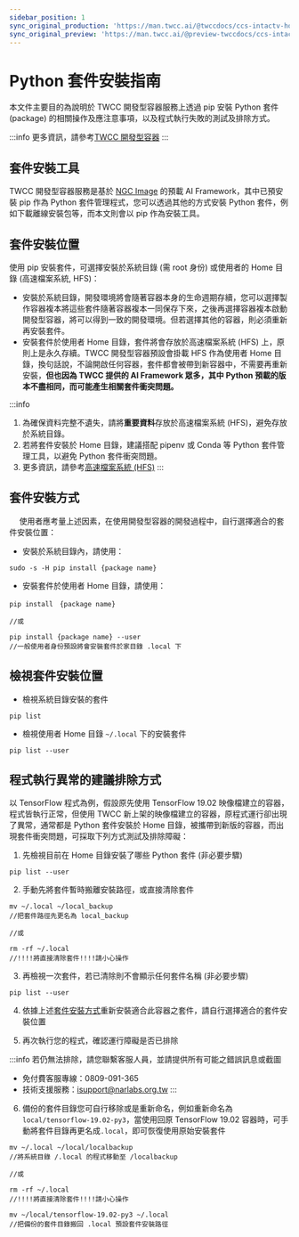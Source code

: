 ```yaml
---
sidebar_position: 1
sync_original_production: 'https://man.twcc.ai/@twccdocs/ccs-intactv-howto-zh'
sync_original_preview: 'https://man.twcc.ai/@preview-twccdocs/ccs-intactv-howto-zh'
---
```


# Python 套件安裝指南

本文件主要目的為說明於 TWCC 開發型容器服務上透過 pip 安裝 Python 套件 (package) 的相關操作及應注意事項，以及程式執行失敗的測試及排除方式。

:::info
更多資訊，請參考[TWCC 開發型容器](https://www.twcc.ai/doc?page=container) 
:::

## 套件安裝工具

TWCC 開發型容器服務是基於 [NGC Image](https://docs.nvidia.com/deeplearning/frameworks/support-matrix/index.html) 的預載 AI Framework，其中已預安裝 pip 作為 Python 套件管理程式，您可以透過其他的方式安裝 Python 套件，例如下載離線安裝包等，而本文則會以 pip 作為安裝工具。

## 套件安裝位置

使用 pip 安裝套件，可選擇安裝於系統目錄 (需 root 身份) 或使用者的 Home 目錄 (高速檔案系統, HFS)：
- 安裝於系統目錄，開發環境將會隨著容器本身的生命週期存續，您可以選擇製作容器複本將這些套件隨著容器複本一同保存下來，之後再選擇容器複本啟動開發型容器，將可以得到一致的開發環境。但若選擇其他的容器，則必須重新再安裝套件。
　　
- 安裝套件於使用者 Home  目錄，套件將會存放於高速檔案系統 (HFS) 上，原則上是永久存續。TWCC 開發型容器預設會掛載 HFS 作為使用者 Home 目錄，換句話說，不論開啟任何容器，套件都會被帶到新容器中，不需要再重新安裝，**但也因為 TWCC 提供的 AI Framework 眾多，其中 Python 預載的版本不盡相同，而可能產生相關套件衝突問題。**

:::info
1. 為確保資料完整不遺失，請將**重要資料**存放於高速檔案系統 (HFS)，避免存放於系統目錄。
2. 若將套件安裝於 Home 目錄，建議搭配 pipenv 或 Conda 等 Python 套件管理工具，以避免 Python 套件衝突問題。
3. 更多資訊，請參考[高速檔案系統 (HFS)](https://www.twcc.ai/doc?page=hfs) 
:::

## 套件安裝方式
  　
使用者應考量上述因素，在使用開發型容器的開發過程中，自行選擇適合的套件安裝位置：


- 安裝於系統目錄內，請使用：

```bash=
sudo -s -H pip install {package name}
```
 
- 安裝套件於使用者 Home 目錄，請使用：

```bash=
pip install　{package name} 

//或

pip install {package name} --user
//一般使用者身份預設將會安裝套件於家目錄 .local 下
```


## 檢視套件安裝位置

- 檢視系統目錄安裝的套件

```bash=
pip list
```

- 檢視使用者 Home 目錄 `~/.local` 下的安裝套件

```bash=
pip list --user
```

## 程式執行異常的建議排除方式

以 TensorFlow 程式為例，假設原先使用 TensorFlow  19.02 映像檔建立的容器，程式皆執行正常，但使用 TWCC 新上架的映像檔建立的容器，原程式運行卻出現了異常，通常都是 Python 套件安裝於 Home 目錄，被攜帶到新版的容器，而出現套件衝突問題，可採取下列方式測試及排除障礙：

1. 先檢視目前在 Home 目錄安裝了哪些 Python 套件 (非必要步驟)

```bash=
pip list --user
```
  
2. 手動先將套件暫時搬離安裝路徑，或直接清除套件

```bash=
mv ~/.local ~/local_backup
//把套件路徑先更名為 local_backup

//或

rm -rf ~/.local  
//!!!!將直接清除套件!!!!請小心操作
```
 
3. 再檢視一次套件，若已清除則不會顯示任何套件名稱 (非必要步驟)

```bash=
pip list --user
```

4. 依據上述[套件安裝方式](##套件安裝方式)重新安裝適合此容器之套件，請自行選擇適合的套件安裝位置

5. 再次執行您的程式，確認運行障礙是否已排除

:::info
若仍無法排除，請您聯繫客服人員，並請提供所有可能之錯誤訊息或截圖
- 免付費客服專線：0809-091-365
- 技術支援服務：isupport@narlabs.org.tw
:::


6. 備份的套件目錄您可自行移除或是重新命名，例如重新命名為 `local/tensorflow-19.02-py3`，當使用回原 TensorFlow 19.02 容器時，可手動將套件目錄再更名成`.local`，即可恢復使用原始安裝套件

```bash=
mv ~/.local ~/local/localbackup
//將系統目錄 /.local 的程式移動至 /localbackup

//或

rm -rf ~/.local  
//!!!!將直接清除套件!!!!請小心操作
```

```bash=
mv ~/local/tensorflow-19.02-py3 ~/.local
//把備份的套件目錄搬回 .local 預設套件安裝路徑
```
